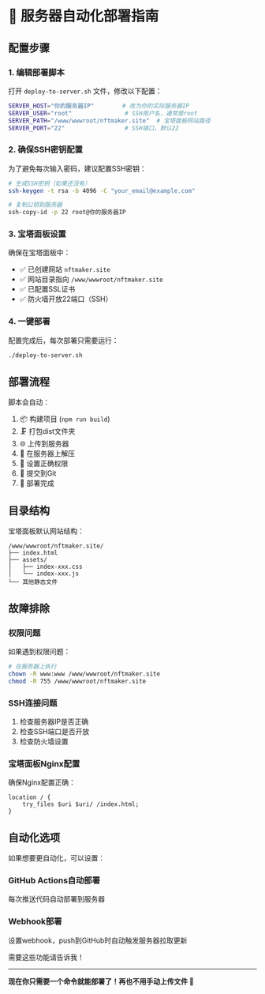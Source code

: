 # 🚀 服务器自动化部署指南

## 配置步骤

### 1. 编辑部署脚本
打开 `deploy-to-server.sh` 文件，修改以下配置：

```bash
SERVER_HOST="你的服务器IP"        # 改为你的实际服务器IP
SERVER_USER="root"               # SSH用户名，通常是root
SERVER_PATH="/www/wwwroot/nftmaker.site"  # 宝塔面板网站路径
SERVER_PORT="22"                 # SSH端口，默认22
```

### 2. 确保SSH密钥配置
为了避免每次输入密码，建议配置SSH密钥：

```bash
# 生成SSH密钥（如果还没有）
ssh-keygen -t rsa -b 4096 -C "your_email@example.com"

# 复制公钥到服务器
ssh-copy-id -p 22 root@你的服务器IP
```

### 3. 宝塔面板设置
确保在宝塔面板中：
- ✅ 已创建网站 `nftmaker.site`
- ✅ 网站目录指向 `/www/wwwroot/nftmaker.site`
- ✅ 已配置SSL证书
- ✅ 防火墙开放22端口（SSH）

### 4. 一键部署
配置完成后，每次部署只需要运行：

```bash
./deploy-to-server.sh
```

## 部署流程

脚本会自动：
1. 📦 构建项目 (`npm run build`)
2. 🗜️ 打包dist文件夹
3. 🌐 上传到服务器
4. 🔄 在服务器上解压
5. 🔐 设置正确权限
6. 📝 提交到Git
7. 🎉 部署完成

## 目录结构

宝塔面板默认网站结构：
```
/www/wwwroot/nftmaker.site/
├── index.html
├── assets/
│   ├── index-xxx.css
│   └── index-xxx.js
└── 其他静态文件
```

## 故障排除

### 权限问题
如果遇到权限问题：
```bash
# 在服务器上执行
chown -R www:www /www/wwwroot/nftmaker.site
chmod -R 755 /www/wwwroot/nftmaker.site
```

### SSH连接问题
1. 检查服务器IP是否正确
2. 检查SSH端口是否开放
3. 检查防火墙设置

### 宝塔面板Nginx配置
确保Nginx配置正确：
```nginx
location / {
    try_files $uri $uri/ /index.html;
}
```

## 自动化选项

如果想要更自动化，可以设置：

### GitHub Actions自动部署
每次推送代码自动部署到服务器

### Webhook部署
设置webhook，push到GitHub时自动触发服务器拉取更新

需要这些功能请告诉我！

---

**现在你只需要一个命令就能部署了！再也不用手动上传文件 🎉** 